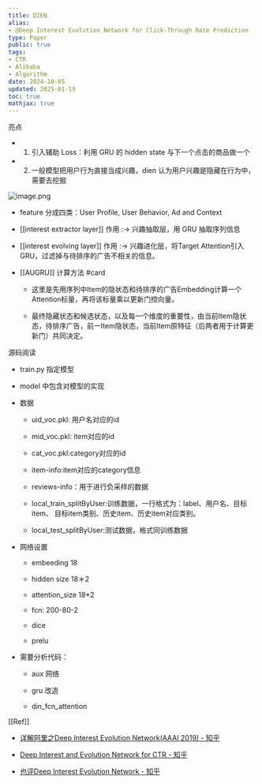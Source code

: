 ```yaml
---
title: DIEN
alias:
- @Deep Interest Evolution Network for Click-Through Rate Prediction
type: Paper
public: true
tags:
- CTR
- Alibaba
- Algorithm
date: 2024-10-05
updated: 2025-01-19
toc: true
mathjax: true
---
```


亮点

  + 1. 引入辅助 Loss：利用 GRU 的 hidden state 与下一个点击的商品做一个

  + 2. 一般模型把用户行为直接当成兴趣，dien 认为用户兴趣是隐藏在行为中，需要去挖掘

![image.png](/assets/image_1737292307135_0.png)

  + feature 分成四类：User Proﬁle, User Behavior, Ad and Context

  + [[interest extractor layer]] 作用 :-> 兴趣抽取层，用 GRU 抽取序列信息
  + [[interest evolving layer]] 作用 :-> 兴趣进化层，将Target Attention引入GRU，过滤掉与待排序的广告不相关的信息。
  + [[AUGRU]] 计算方法 #card
    + 这里是先用序列中Item的隐状态和待排序的广告Embedding计算一个Attention标量，再将该标量乘以更新门控向量。

    + 最终隐藏状态和候选状态，以及每一个维度的重要性，由当前Item隐状态，待排序广告，前一Item隐状态，当前Item原特征（后两者用于计算更新门）共同决定。

源码阅读

  + train.py 指定模型

  + model 中包含对模型的实现

  + 数据

    + uid_voc.pkl: 用户名对应的id

    + mid_voc.pkl: item对应的id

    + cat_voc.pkl:category对应的id

    + item-info:item对应的category信息

    + reviews-info：用于进行负采样的数据

    + local_train_splitByUser:训练数据，一行格式为：label、用户名、目标item、 目标item类别、历史item、历史item对应类别。

    + local_test_splitByUser:测试数据，格式同训练数据

  + 网络设置

    + embeeding 18

    + hidden size 18＊2

    + attention_size 18*2

    + fcn: 200-80-2

    + dice

    + prelu

  + 需要分析代码：

    + aux 网络

    + gru 改造

    + din_fcn_attention

[[Ref]]

  + [详解阿里之Deep Interest Evolution Network(AAAI 2019) - 知乎](https://zhuanlan.zhihu.com/p/50758485)

  + [Deep Interest and Evolution Network for CTR - 知乎](https://zhuanlan.zhihu.com/p/49263704)

  + [也评Deep Interest Evolution Network - 知乎](https://zhuanlan.zhihu.com/p/54838663)
